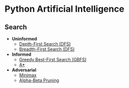 # Python Artificial Intelligence
## Search
  - **Uninformed**
    - [Depth-First Search (DFS)](./search/uninformed/depth-first/)
    - [Breadth-First Search (DFS)](./search/uninformed/breadth-first/)
  - **Informed**
    - [Greedy Best-First Search (GBFS)](./search/informed/greedy-best-first/)
    - [A*](./search/informed/a-star/)
  - **Adversarial**
    - [Minimax](./search/adversarial/minimax/)
    - [Alpha-Beta Pruning](./search/adversarial/alpha-beta-pruning/)
